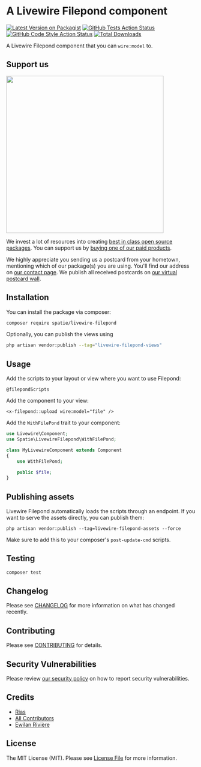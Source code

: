 # A Livewire Filepond component

[![Latest Version on Packagist](https://img.shields.io/packagist/v/spatie/livewire-filepond.svg?style=flat-square)](https://packagist.org/packages/spatie/livewire-filepond)
[![GitHub Tests Action Status](https://img.shields.io/github/actions/workflow/status/spatie/livewire-filepond/run-tests.yml?branch=main&label=tests&style=flat-square)](https://github.com/spatie/livewire-filepond/actions?query=workflow%3Arun-tests+branch%3Amain)
[![GitHub Code Style Action Status](https://img.shields.io/github/actions/workflow/status/spatie/livewire-filepond/fix-php-code-style-issues.yml?branch=main&label=code%20style&style=flat-square)](https://github.com/spatie/livewire-filepond/actions?query=workflow%3A"Fix+PHP+code+style+issues"+branch%3Amain)
[![Total Downloads](https://img.shields.io/packagist/dt/spatie/livewire-filepond.svg?style=flat-square)](https://packagist.org/packages/spatie/livewire-filepond)

A Livewire Filepond component that you can `wire:model` to.

## Support us

[<img src="https://github-ads.s3.eu-central-1.amazonaws.com/livewire-filepond.jpg?t=1" width="419px" />](https://spatie.be/github-ad-click/livewire-filepond)

We invest a lot of resources into creating [best in class open source packages](https://spatie.be/open-source). You can support us by [buying one of our paid products](https://spatie.be/open-source/support-us).

We highly appreciate you sending us a postcard from your hometown, mentioning which of our package(s) you are using. You'll find our address on [our contact page](https://spatie.be/about-us). We publish all received postcards on [our virtual postcard wall](https://spatie.be/open-source/postcards).

## Installation

You can install the package via composer:

```bash
composer require spatie/livewire-filepond
```

Optionally, you can publish the views using

```bash
php artisan vendor:publish --tag="livewire-filepond-views"
```

## Usage

Add the scripts to your layout or view where you want to use Filepond:

```bladehtml
@filepondScripts
```

Add the component to your view:

```bladehtml
<x-filepond::upload wire:model="file" />
```

Add the `WithFilePond` trait to your component:

```php
use Livewire\Component;
use Spatie\LivewireFilepond\WithFilePond;

class MyLivewireComponent extends Component
{
    use WithFilePond;
    
    public $file;
}
```

## Publishing assets

Livewire Filepond automatically loads the scripts through an endpoint. If you want to serve the assets directly, you can publish them:

```shell
php artisan vendor:publish --tag=livewire-filepond-assets --force
```

Make sure to add this to your composer's `post-update-cmd` scripts.

## Testing

```bash
composer test
```

## Changelog

Please see [CHANGELOG](CHANGELOG.md) for more information on what has changed recently.

## Contributing

Please see [CONTRIBUTING](CONTRIBUTING.md) for details.

## Security Vulnerabilities

Please review [our security policy](../../security/policy) on how to report security vulnerabilities.

## Credits

- [Rias](https://github.com/riasvdv)
- [All Contributors](../../contributors)
- [Ewilan Rivière](https://ewilan-riviere.com/articles/laravel-filepond-livewire)

## License

The MIT License (MIT). Please see [License File](LICENSE.md) for more information.
